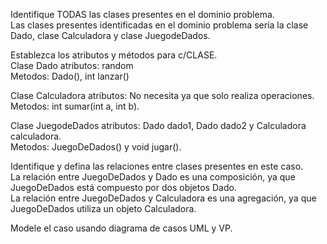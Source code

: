 Identifique TODAS las clases presentes en el dominio problema.  
Las clases presentes identificadas en el dominio problema sería la clase Dado, clase Calculadora y clase JuegodeDados.  

Establezca los atributos y métodos para c/CLASE.  
Clase Dado atributos: random  
Metodos: Dado(), int lanzar()  

Clase Calculadora atributos: No necesita ya que solo realiza operaciones.  
Metodos: int sumar(int a, int b).  

Clase JuegodeDados atributos: Dado dado1, Dado dado2 y Calculadora calculadora.  
Metodos: JuegoDeDados() y void jugar().  

Identifique y defina las relaciones entre clases presentes en este caso.  
La relación entre JuegoDeDados y Dado es una composición, ya que JuegoDeDados está compuesto por dos objetos Dado.  
La relación entre JuegoDeDados y Calculadora es una agregación, ya que JuegoDeDados utiliza un objeto Calculadora.  

Modele el caso usando diagrama de casos UML y VP.

